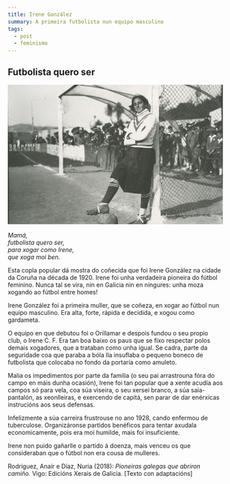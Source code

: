 ```yaml
---
title: Irene González
summary: A primeira futbolista nun equipo masculino
tags:
  - post
  - feminismo
---
```

<article> 

# Futbolista quero ser

![](/static/img/irene_porteira_pioneira.jpg)

*Mamá,\
futbolista quero ser,\
para xogar como Irene,\
que xoga moi ben.*  

Esta copla popular dá mostra do coñecida que foi Irene González na cidade da Coruña na década de 1920. Irene foi unha verdadeira pioneira do fútbol feminino. Nunca tal se vira, nin en Galicia nin en ningures: unha moza xogando ao fútbol entre homes!

Irene González foi a primeira muller, que se coñeza, en xogar ao fútbol nun equipo masculino. Era alta, forte, rápida e decidida, e xogou como gardameta.

O equipo en que debutou foi o Orillamar e despois fundou o seu propio club, o Irene C. F. Era tan boa baixo os paus que se fixo respectar polos demais xogadores, que a trataban como unha igual. Se cadra, parte da seguridade coa que paraba a bóla lla insuflaba o pequeno boneco de futbolista que colocaba no fondo da portaría como amuleto.

Malia os impedimentos por parte da familia (o seu pai arrastrouna fóra do campo en máis dunha ocasión), Irene foi tan popular que a xente acudía aos campos só para vela, coa súa viseira, o seu xersei branco, a súa saia-pantalón, as xeonlleiras, e exercendo de capitá, sen parar de dar enérxicas instrucións aos seus defensas.

Infelizmente a súa carreira frustrouse no ano 1928, cando enfermou de tuberculose. Organizáronse partidos benéficos para tentar axudala economicamente, pois era moi humilde, mais foi insuficiente.

Irene non puido gañarlle o partido á doenza, mais venceu os que consideraban que o fútbol non era cousa de mulleres.

Rodríguez, Anaír e Díaz, Nuria (2018): *Pioneiras galegas que abriron camiño.* Vigo: Edicións Xerais de Galicia. \[Texto con adaptacións]

</article>